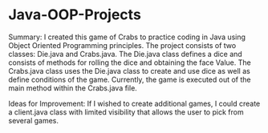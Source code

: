 # Java-OOP-Projects
Summary:
I created this game of Crabs to practice coding in Java using Object Oriented Programming principles. The project consists of two classes: Die.java and Crabs.java. The Die.java class defines a dice and consists of methods for rolling the dice and obtaining the face Value. The Crabs.java class uses the Die.java class to create and use dice as well as define conditions of the game. Currently, the game is executed out of the main method within the Crabs.java file.

Ideas for Improvement:
If I wished to create additional games, I could create a client.java class with limited visibility that allows the user to pick from several games.
